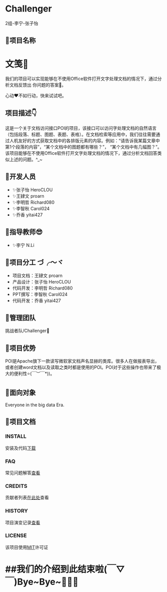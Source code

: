 # Challenger
2组-李宁-张子怡

## 🌈项目名称

文笺📄
========

我们的项目可以实现能够在不使用Office软件打开文字处理文档的情况下，通过分析文档反馈出 你问题的答案👀。
 
 心动♥不如行动，快来试试吧。


## 项目描述👇

这是一个关于文档访问接口POI的项目，该接口可以访问字处理文档的自然语言（包括段落、标题、图题、表题、表格）。在文档检索等应用中，我们往往需要通过人机友好的方式获取文档中的各排版元素的内容。例如：“请告诉我某篇文章中第1个段落的内容”，“某个文档中的图题都有哪些？”， “某个文档中有几幅图？”。该项目能够在不使用Office软件打开文字处理文档的情况下，通过分析文档回答类似上述的问题。^_~

🌈开发人员
---------------------
* ✨张子怡   HeroCLOU
 * ✨王肄文   proarn
  * ✨李明哲   Richard080
   * ✨李智秋   Carol024
   * ✨乔香   yitai427

🌈指导教师😎
-----------------
* ✨李宁   N.Li

🌈项目分工 づ╭～ヾ
-------------------------
* 项目文档：王肄文   proarn  
 * 产品设计：张子怡  HeroCLOU
  * 代码开发：李明哲   Richard080
   * PPT撰写：李智秋   Carol024
   * 代码开发：乔香   yitai427

🌈管理团队
--------------
挑战者队/Challenger🥇

🌈项目优势
--------------
POI是Apache旗下一款读写微软家文档声名显赫的类库。很多人在做报表导出，或者创建word文档以及读取之类时都是使用的POI。POI对于这些操作也带来了极大的便利性⭐\(￣︶￣*\))。

🌈面向对象
--------------
Everyone in the big data Era.

🌈项目文档
--------------
### INSTALL 
安装及代码[下载](https://github.com/Bistu-OSSDT-2022/Challenger)
### FAQ
常见问题解答[查看](https://github.com/Bistu-OSSDT-2022/Challenger/issues)

### CREDITS
贡献者列表[在此处](https://github.com/Bistu-OSSDT-2022/Challenger/graphs/contributors)查看

### HISTORY
项目演变记录[查看](https://github.com/Bistu-OSSDT-2022/Challenger/commits/main)
### LICENSE
该项目使用[MIT](https://github.com/Bistu-OSSDT-2022/Challenger/blob/main/LICENSE)许可证


##我们的介绍到此结束啦(￣▽￣)Bye~Bye~🎈🎈🎈
===========================================

